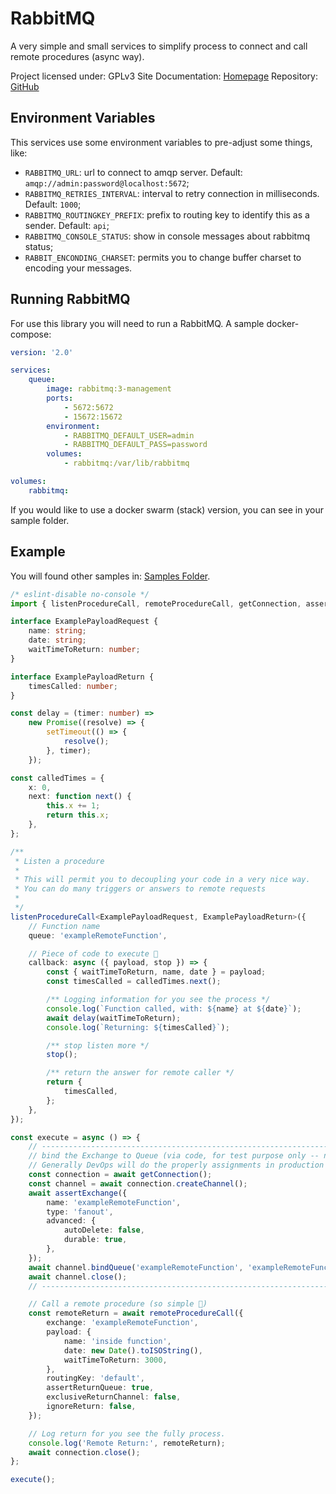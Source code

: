 # RabbitMQ

A very simple and small services to simplify process to connect and call remote procedures (async way).

Project licensed under: GPLv3
Site Documentation: [Homepage](https://nsfilho.github.io/rabbitmq/index.html)
Repository: [GitHub](https://github.com/nsfilho/rabbitmq.git)

## Environment Variables

This services use some environment variables to pre-adjust some things, like:

-   `RABBITMQ_URL`: url to connect to amqp server. Default: `amqp://admin:password@localhost:5672`;
-   `RABBITMQ_RETRIES_INTERVAL`: interval to retry connection in milliseconds. Default: `1000`;
-   `RABBITMQ_ROUTINGKEY_PREFIX`: prefix to routing key to identify this as a sender. Default: `api`;
-   `RABBITMQ_CONSOLE_STATUS`: show in console messages about rabbitmq status;
-   `RABBIT_ENCONDING_CHARSET`: permits you to change buffer charset to encoding your messages.

## Running RabbitMQ

For use this library you will need to run a RabbitMQ. A sample docker-compose:

```yml
version: '2.0'

services:
    queue:
        image: rabbitmq:3-management
        ports:
            - 5672:5672
            - 15672:15672
        environment:
            - RABBITMQ_DEFAULT_USER=admin
            - RABBITMQ_DEFAULT_PASS=password
        volumes:
            - rabbitmq:/var/lib/rabbitmq

volumes:
    rabbitmq:
```

If you would like to use a docker swarm (stack) version, you can see in your sample folder.

## Example

You will found other samples in: [Samples Folder](https://github.com/nsfilho/rabbitmq/tree/master/sample).

```ts
/* eslint-disable no-console */
import { listenProcedureCall, remoteProcedureCall, getConnection, assertExchange } from '../src';

interface ExamplePayloadRequest {
    name: string;
    date: string;
    waitTimeToReturn: number;
}

interface ExamplePayloadReturn {
    timesCalled: number;
}

const delay = (timer: number) =>
    new Promise((resolve) => {
        setTimeout(() => {
            resolve();
        }, timer);
    });

const calledTimes = {
    x: 0,
    next: function next() {
        this.x += 1;
        return this.x;
    },
};

/**
 * Listen a procedure
 *
 * This will permit you to decoupling your code in a very nice way.
 * You can do many triggers or answers to remote requests
 *
 */
listenProcedureCall<ExamplePayloadRequest, ExamplePayloadReturn>({
    // Function name
    queue: 'exampleRemoteFunction',

    // Piece of code to execute 🚀
    callback: async ({ payload, stop }) => {
        const { waitTimeToReturn, name, date } = payload;
        const timesCalled = calledTimes.next();

        /** Logging information for you see the process */
        console.log(`Function called, with: ${name} at ${date}`);
        await delay(waitTimeToReturn);
        console.log(`Returning: ${timesCalled}`);

        /** stop listen more */
        stop();

        /** return the answer for remote caller */
        return {
            timesCalled,
        };
    },
});

const execute = async () => {
    // --------------------------------------------------------------------------------------------------
    // bind the Exchange to Queue (via code, for test purpose only -- not need in production environment)
    // Generally DevOps will do the properly assignments in production environment.
    const connection = await getConnection();
    const channel = await connection.createChannel();
    await assertExchange({
        name: 'exampleRemoteFunction',
        type: 'fanout',
        advanced: {
            autoDelete: false,
            durable: true,
        },
    });
    await channel.bindQueue('exampleRemoteFunction', 'exampleRemoteFunction', 'default');
    await channel.close();
    // --------------------------------------------------------------------------------------------------

    // Call a remote procedure (so simple 🥰)
    const remoteReturn = await remoteProcedureCall({
        exchange: 'exampleRemoteFunction',
        payload: {
            name: 'inside function',
            date: new Date().toISOString(),
            waitTimeToReturn: 3000,
        },
        routingKey: 'default',
        assertReturnQueue: true,
        exclusiveReturnChannel: false,
        ignoreReturn: false,
    });

    // Log return for you see the fully process.
    console.log('Remote Return:', remoteReturn);
    await connection.close();
};

execute();
```
